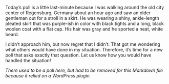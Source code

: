 Today’s poll is a little last-minute because I was walking around the old city center of Regensburg, Germany about an hour ago and saw an older gentleman out for a stroll in a skirt. He was wearing a shiny, ankle-length pleated skirt that was purple-ish in color with black tights and a long, black woolen coat with a flat cap. His hair was gray and he sported a neat, white beard.

I didn’t approach him, but now regret that I didn’t. That got me wondering what others would have done in my situation. Therefore, it’s time for a new poll that asks exactly that question. Let us know how you would have handled the situation!

*There used to be a poll here, but had to be removed for this Markdown file because it relied on a WordPress plugin.*